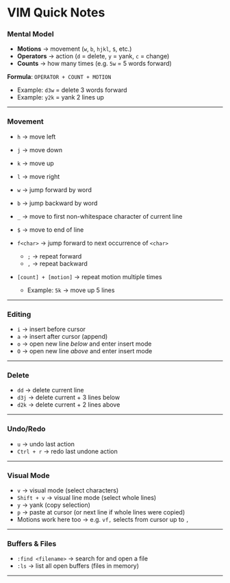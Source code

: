 # VIM Quick Notes

### Mental Model

* **Motions** → movement (`w`, `b`, `hjkl`, `$`, etc.)
* **Operators** → action (`d` = delete, `y` = yank, `c` = change)
* **Counts** → how many times (e.g. `5w` = 5 words forward)

**Formula**: `OPERATOR + COUNT + MOTION`

* Example: `d3w` = delete 3 words forward
* Example: `y2k` = yank 2 lines up

---

### Movement

* `h` → move left
* `j` → move down
* `k` → move up
* `l` → move right
* `w` → jump forward by word
* `b` → jump backward by word
* `_` → move to first non-whitespace character of current line
* `$` → move to end of line
* `f<char>` → jump forward to next occurrence of `<char>`

  * `;` → repeat forward
  * `,` → repeat backward
* `[count] + [motion]` → repeat motion multiple times

  * Example: `5k` → move up 5 lines

---

### Editing

* `i` → insert before cursor
* `a` → insert after cursor (append)
* `o` → open new line *below* and enter insert mode
* `O` → open new line *above* and enter insert mode

---

### Delete

* `dd` → delete current line
* `d3j` → delete current + 3 lines below
* `d2k` → delete current + 2 lines above

---

### Undo/Redo

* `u` → undo last action
* `Ctrl + r` → redo last undone action

---

### Visual Mode

* `v` → visual mode (select characters)
* `Shift + v` → visual line mode (select whole lines)
* `y` → yank (copy selection)
* `p` → paste at cursor (or next line if whole lines were copied)
* Motions work here too → e.g. `vf,` selects from cursor up to `,`

---

### Buffers & Files

* `:find <filename>` → search for and open a file
* `:ls` → list all open buffers (files in memory)

---
